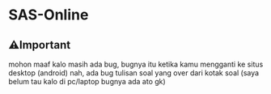 # SAS-Online

## ⚠️Important
mohon maaf kalo masih ada bug, bugnya itu ketika kamu mengganti ke situs desktop (android) nah, ada bug tulisan soal yang over dari kotak soal (saya belum tau kalo di pc/laptop bugnya ada ato gk)
